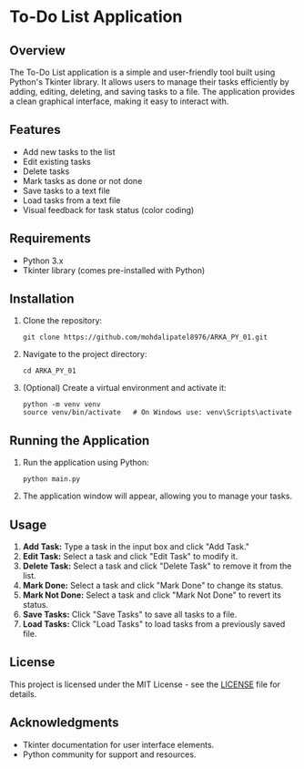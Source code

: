 # To-Do List Application

## Overview

The To-Do List application is a simple and user-friendly tool built using Python's Tkinter library. It allows users to manage their tasks efficiently by adding, editing, deleting, and saving tasks to a file. The application provides a clean graphical interface, making it easy to interact with.

## Features

- Add new tasks to the list
- Edit existing tasks
- Delete tasks
- Mark tasks as done or not done
- Save tasks to a text file
- Load tasks from a text file
- Visual feedback for task status (color coding)

## Requirements

- Python 3.x
- Tkinter library (comes pre-installed with Python)

## Installation

1. Clone the repository:
    
    ```
    git clone https://github.com/mohdalipatel8976/ARKA_PY_01.git
    ```
    
3. Navigate to the project directory:
   ```
   cd ARKA_PY_01
   ``` 
5. (Optional) Create a virtual environment and activate it:

   ```
   python -m venv venv
   source venv/bin/activate   # On Windows use: venv\Scripts\activate
   ```
## Running the Application

1. Run the application using Python:

   ```
   python main.py
   ```
2. The application window will appear, allowing you to manage your tasks.

## Usage

1. **Add Task:** Type a task in the input box and click "Add Task."
2. **Edit Task:** Select a task and click "Edit Task" to modify it.
3. **Delete Task:** Select a task and click "Delete Task" to remove it from the list.
4. **Mark Done:** Select a task and click "Mark Done" to change its status.
5. **Mark Not Done:** Select a task and click "Mark Not Done" to revert its status.
6. **Save Tasks:** Click "Save Tasks" to save all tasks to a file.
7. **Load Tasks:** Click "Load Tasks" to load tasks from a previously saved file.

## License

This project is licensed under the MIT License - see the [LICENSE](LICENSE) file for details.

## Acknowledgments

- Tkinter documentation for user interface elements.
- Python community for support and resources.
